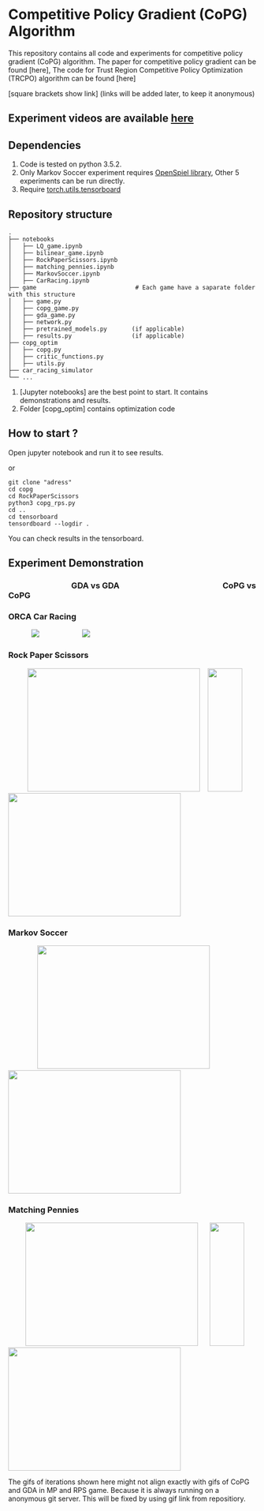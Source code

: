 # Competitive Policy Gradient (CoPG) Algorithm
This repository contains all code and experiments for competitive policy gradient (CoPG) algorithm. The paper for competitive policy gradient can be found [here],
The code for Trust Region Competitive Policy Optimization (TRCPO) algorithm can be found [here]

[square brackets show link] (links will be added later, to keep it anonymous)

## Experiment videos are available [here](https://sites.google.com/view/rl-copo)
## Dependencies
1. Code is tested on python 3.5.2.
2. Only Markov Soccer experiment requires [OpenSpiel library](https://github.com/deepmind/open_spiel), Other 5 experiments can be run directly. 
3. Require [torch.utils.tensorboard](https://pytorch.org/docs/stable/tensorboard.html)

## Repository structure
    .
    ├── notebooks
    │   ├── LQ_game.ipynb
    │   ├── bilinear_game.ipynb
    │   ├── RockPaperScissors.ipynb
    │   ├── matching_pennies.ipynb
    │   ├── MarkovSoccer.ipynb
    │   ├── CarRacing.ipynb
    ├── game                            # Each game have a saparate folder with this structure
    │   ├── game.py                     
    │   ├── copg_game.py                
    │   ├── gda_game.py
    │   ├── network.py
    │   ├── pretrained_models.py       (if applicable)
    │   ├── results.py                 (if applicable)
    ├── copg_optim
    │   ├── copg.py 
    │   ├── critic_functions.py 
    │   ├── utils.py 
    ├── car_racing_simulator
    └── ...
1. [Jupyter notebooks] are the best point to start. It contains demonstrations and results. 
2. Folder [copg_optim] contains optimization code

## How to start ?
Open jupyter notebook and run it to see results.

or

```
git clone "adress"
cd copg
cd RockPaperScissors
python3 copg_rps.py
cd ..
cd tensorboard
tensordboard --logdir .
```
You can check results in the tensorboard.

## Experiment Demonstration
### &nbsp;&nbsp; &nbsp;&nbsp;&nbsp;&nbsp;&nbsp;&nbsp; &nbsp;&nbsp;&nbsp;&nbsp;&nbsp; &nbsp;&nbsp;&nbsp;&nbsp;&nbsp; &nbsp;&nbsp;&nbsp;&nbsp;&nbsp; &nbsp;&nbsp;&nbsp;&nbsp; GDA vs GDA   &nbsp;&nbsp;&nbsp;&nbsp;  &nbsp;&nbsp;&nbsp;&nbsp;&nbsp; &nbsp;&nbsp;&nbsp;&nbsp;&nbsp; &nbsp;&nbsp;&nbsp;&nbsp;&nbsp; &nbsp;&nbsp;&nbsp;&nbsp;  &nbsp; &nbsp;&nbsp;&nbsp;&nbsp;&nbsp; &nbsp;&nbsp;&nbsp;&nbsp;&nbsp; &nbsp;&nbsp;&nbsp;&nbsp;&nbsp; &nbsp;&nbsp;&nbsp;&nbsp;                  CoPG vs CoPG
### ORCA Car Racing
&nbsp; &nbsp;&nbsp;&nbsp;&nbsp;&nbsp; &nbsp;&nbsp;&nbsp;&nbsp;![](https://user-images.githubusercontent.com/37489792/84293831-98562980-ab48-11ea-8a7a-1d65f40e5f15.gif) &nbsp; &nbsp;&nbsp;&nbsp;&nbsp; &nbsp; &nbsp;&nbsp;&nbsp;&nbsp; &nbsp; &nbsp;&nbsp;&nbsp;&nbsp; ![](https://user-images.githubusercontent.com/37489792/84293827-968c6600-ab48-11ea-9756-af3c4092175a.gif)
### Rock Paper Scissors
&nbsp; &nbsp; &nbsp;&nbsp;&nbsp; &nbsp;&nbsp;<img src="https://user-images.githubusercontent.com/37489792/84292894-495bc480-ab47-11ea-97ae-ff326d6d6c18.gif" width="350" height="250">&nbsp; &nbsp;&nbsp;<img src="https://user-images.githubusercontent.com/37489792/84292908-4cef4b80-ab47-11ea-8de5-897b1f9c7b52.gif" width="70" height="250">&nbsp; &nbsp;&nbsp;&nbsp; <img src="https://user-images.githubusercontent.com/37489792/84292897-4a8cf180-ab47-11ea-974b-de3912d90c2d.gif" width="350" height="250"> 

### Markov Soccer
&nbsp; &nbsp;&nbsp;&nbsp;&nbsp; &nbsp;&nbsp;&nbsp;&nbsp; &nbsp;&nbsp;&nbsp;<img src="https://user-images.githubusercontent.com/37489792/84292900-4bbe1e80-ab47-11ea-9c05-a0fd09eb346d.gif" width="350" height="250">&nbsp; &nbsp;&nbsp;&nbsp; &nbsp; &nbsp;&nbsp; &nbsp;&nbsp;&nbsp; <img src="https://user-images.githubusercontent.com/37489792/84292899-4b258800-ab47-11ea-9e2e-27f9ba5bdecb.gif" width="350" height="250"> 

### Matching Pennies
&nbsp; &nbsp;&nbsp;&nbsp;&nbsp; &nbsp;&nbsp;<img src="https://user-images.githubusercontent.com/37489792/84292901-4c56b500-ab47-11ea-9ba2-02d898240e5d.gif" width="350" height="250">&nbsp; &nbsp;&nbsp;&nbsp; <img src="https://user-images.githubusercontent.com/37489792/84293659-6349d700-ab48-11ea-86a7-29957b828584.gif" width="70" height="250">&nbsp; &nbsp;&nbsp; &nbsp; <img src="https://user-images.githubusercontent.com/37489792/84292903-4cef4b80-ab47-11ea-820c-eea200f85a7a.gif" width="350" height="250"> 

The gifs of iterations shown here might not align exactly with gifs of CoPG and GDA in MP and RPS game. Because it is always running on a anonymous git server. This will be fixed by using gif link from repositiory.  
